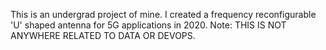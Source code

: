 This is an undergrad project of mine. I created a frequency reconfigurable 'U' shaped antenna for 5G applications in 2020. 
Note: THIS IS NOT ANYWHERE RELATED TO DATA OR DEVOPS. 
